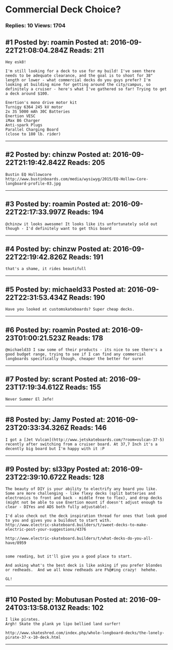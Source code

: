 # Commercial Deck Choice?

### Replies: 10 Views: 1704

## \#1 Posted by: roamin Posted at: 2016-09-22T21:08:04.284Z Reads: 211

```
Hey esk8!

I'm still looking for a deck to use for my build! I've seen there needs to be adequate clearance, and the goal is to shoot for 38" length or lower - what commercial decks do you guys prefer? I'm looking at building mine for getting around the city/campus, so definitely a cruiser - here's what I've gathered so far! Trying to get a deck around $100.

Enertion's mono drive motor kit
Turnigy 6364 245 kV motor
2x 3S 5000 mAh 30C Batteries
Enertion VESC
iMax B6 Charger
Anti-spark Plugs
Parallel Charging Board
(close to 180 lb. rider)
```

---
## \#2 Posted by: chinzw Posted at: 2016-09-22T21:19:42.842Z Reads: 205

```
Bustin EQ Hollowcore
http://www.bustinboards.com/media/wysiwyg/2015/EQ-Hollow-Core-longboard-profile-03.jpg
```

---
## \#3 Posted by: roamin Posted at: 2016-09-22T22:17:33.997Z Reads: 194

```
@chinzw it looks awesome! It looks like its unfortunately sold out though - I'd definitely want to get this board
```

---
## \#4 Posted by: chinzw Posted at: 2016-09-22T22:19:42.826Z Reads: 191

```
that's a shame, it rides beautifull
```

---
## \#5 Posted by: michaeld33 Posted at: 2016-09-22T22:31:53.434Z Reads: 190

```
Have you looked at customskateboards? Super cheap decks.
```

---
## \#6 Posted by: roamin Posted at: 2016-09-23T01:00:21.523Z Reads: 178

```
@michaeld33 I saw some of their products - its nice to see there's a good budget range, trying to see if I can find any commercial longboards specifically though, cheaper the better for sure!
```

---
## \#7 Posted by: scrant Posted at: 2016-09-23T17:19:34.612Z Reads: 155

```
Never Summer El Jefe!
```

---
## \#8 Posted by: Jamy Posted at: 2016-09-23T20:33:34.326Z Reads: 146

```
I got a [Jet Vulcan](http://www.jetskateboards.com/?room=vulcan-37-5) recently after switching from a cruiser board. At 37,7 Inch it's a decently big board but I'm happy with it :P
```

---
## \#9 Posted by: sl33py Posted at: 2016-09-23T22:39:10.672Z Reads: 128

```
The beauty of DIY is your ability to electrify any board you like.  Some are more challenging - like flexy decks (split batteries and electronics to front and back - middle free to flex), and drop decks (might not be able to use Enertion mount if doesn't adjust enough to clear - DIYes and ADS both fully adjustable).

I'd also check out the deck inspiration thread for ones that look good to you and gives you a buildout to start with.
http://www.electric-skateboard.builders/t/sweet-decks-to-make-electric-post-your-suggestions/4376

http://www.electric-skateboard.builders/t/what-decks-do-you-all-have/8959


some reading, but it'll give you a good place to start.

And asking what's the best deck is like asking if you prefer blondes or redheads.  And we all know redheads are F%@#ing crazy!  hehehe.

GL!
```

---
## \#10 Posted by: Mobutusan Posted at: 2016-09-24T03:13:58.013Z Reads: 102

```
I like pirates. 
Argh! Skate the plank ye lipo bellied land surfer!

http://www.skateshred.com/index.php/whole-longboard-decks/the-lonely-pirate-37-x-10-deck.html
```

---
